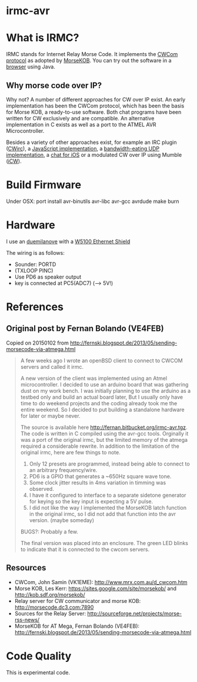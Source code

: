 irmc-avr
========
# What is IRMC?
IRMC stands for Internet Relay Morse Code. It implements the [CWCom protocol](http://kob.sdf.org/morsekob/docs/cwcom.pdf) as adopted by [MorseKOB](http://kob.sdf.org/morsekob/docs/history.pdf). You can try out the software in a [browser](http://kob.sdf.org/morsekob/morsekob30/index.htm) using Java.

## Why morse code over IP?
Why not? A number of different approaches for CW over IP exist. An early implementation has been the CWCom protocol, 
which has been the basis for Morse KOB, a ready-to-use software. Both chat programs have been written for CW exclusively and are compatible. An alternative implementation in C exists as well as a port to the ATMEL AVR Microcontroller. 

Besides a variety of other approaches exist, for example an IRC plugin ([CWirc](http://myspace.voo.be/pcoupard/cwirc/)), a [JavaScript implementation](http://morsecode.me), a [bandwidth-eating UDP implementation](http://hans.liss.pp.se/node/343), a [chat for iOS](http://pignology.net/cwwithme.html) or a modulated CW over IP using Mumble ([iCW](https://sites.google.com/site/icwoip/)).


# Build Firmware
Under OSX:
port install avr-binutils avr-libc avr-gcc avrdude
make burn


# Hardware
I use an [duemilanove](http://arduino.cc/en/pmwiki.php?n=Main/arduinoBoardDuemilanove) with a 
[W5100 Ethernet Shield](http://arduino.cc/en/pmwiki.php?n=Main/ArduinoEthernetShield)

The wiring is as follows:
* Sounder: PORTD
* (TXLOOP PINC)
* Use PD6 as speaker output
* key is connected at PC5(ADC7)  (--> 5V!)

# References

## Original post by Fernan Bolando (VE4FEB)
Copied on 20150102 from http://fernski.blogspot.de/2013/05/sending-morsecode-via-atmega.html
> A few weeks ago I wrote an openBSD client to connect to CWCOM servers and called it irmc.  
> 
> A new version of the client was implemented using an Atmel microcontroller. I decided to use an arduino board that was gathering dust on my work bench. I was initially planning to use the arduino as a testbed only and build an actual board later, But I usually only have time to do weekend projects and the coding already took me the entire weekend. So I decided to put building a standalone hardware for later or maybe never.
>
> The source is available here http://fernan.bitbucket.org/irmc-avr.tgz. The code is written in C compiled using the avr-gcc tools. Orginally it was a port of the original irmc, but the limited memory of the atmega required a considerable rewrite. In addition to the limitation of the original irmc, here are few things to note.
> 1. Only 12 presets are programmed, instead being able to connect to an arbitrary frequency/wire.
> 2. PD6 is a GPIO that generates a ~650Hz square wave tone.
> 3. Some clock jitter results in 4ms variation in timming was observed.
> 4. I have it configured to interface to a separate sidetone generator for keying so the key input is expecting a 5V pulse.
> 5. I did not like the way I implemented the MorseKOB latch function in the original irmc, so I did not add that function into the avr version. (maybe someday) 
> 
> BUGS?: Probably a few. 
> 
> The final version was placed into an enclosure. The green LED blinks to indicate that it is connected to the cwcom servers.
> 

## Resources
* CWCom, John Samin (VK1EME): http://www.mrx.com.au/d_cwcom.htm
* Morse KOB, Les Kerr: https://sites.google.com/site/morsekob/ and http://kob.sdf.org/morsekob/
* Relay server for CW communicator and morse KOB: http://morsecode.dc3.com:7890 
* Sources for the Relay Server: http://sourceforge.net/projects/morse-rss-news/
* MorseKOB for AT Mega, Fernan Bolando (VE4FEB): http://fernski.blogspot.de/2013/05/sending-morsecode-via-atmega.html

Code Quality
============
This is experimental code.


